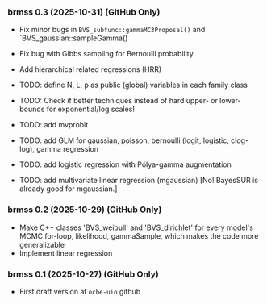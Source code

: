 <div style="text-align: left;">

### brmss 0.3 (2025-10-31) (GitHub Only)

* Fix minor bugs in `BVS_subfunc::gammaMC3Proposal()` and `BVS_gaussian::sampleGamma()
* Fix bug with Gibbs sampling for Bernoulli probability
* Add hierarchical related regressions (HRR)

* TODO: define N, L, p as public (global) variables in each family class
* TODO: Check if better techniques instead of hard upper- or lower-bounds for exponential/log scales!
* TODO: add mvprobit
* TODO: add GLM for gaussian, poisson, bernoulli (logit, logistic, clog-log), gamma regression
* TODO: add logistic regression with Pólya-gamma augmentation
* TODO: add multivariate linear regression (mgaussian) [No! BayesSUR is already good for mgaussian.]

### brmss 0.2 (2025-10-29) (GitHub Only)

* Make C++ classes 'BVS_weibull' and 'BVS_dirichlet' for every model's MCMC for-loop, likelihood, gammaSample, which makes the code more generalizable
* Implement linear regression

### brmss 0.1 (2025-10-27) (GitHub Only)

* First draft version at `ocbe-uio` github

</div>